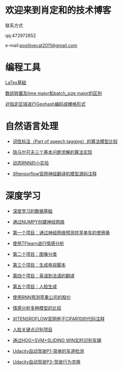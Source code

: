 # 欢迎来到肖定和的技术博客

联系方式

qq:472972852

e-mail:positivecat2011@gmail.com

# 编程工具
[LaTex基础](https://dinghe.github.io/latexinjupyter.html)

[数组转置及time major和batch_size major的区别](https://dinghe.github.io/matrix_transpose.html)

[对指定区域进行Geohash编码成栅格形式](https://dinghe.github.io/geohash.html)


# 自然语言处理
- [词性标注（Part of speech tagging）的算法模型比较](https://dinghe.github.io/HMM.html)

- [隐马尔可夫三个基本问题求解的算法实现](https://dinghe.github.io/HMM_implement.html)

- [动态RNN的小实验](https://dinghe.github.io/dynamic_rnn_test.html)

- [对tensorflow官网神经翻译机模型源码注释](https://dinghe.github.io/seqtoseq.html)


# 深度学习
- [深度学习的数据基础](https://dinghe.github.io/deeplearningoffoundation.html)

- [通过NUMPY创建神经网络](https://dinghe.github.io/makeaneuralnetwork.html)

- [第一个项目：通过神经网络预测共享单车的使用量](https://dinghe.github.io/first_neural_network.html)

- [使用TFlearn进行情感分析](https://dinghe.github.io/TFLearn_Sentiment_Analysis_Solution.html)

- [第二个项目：图像分类](https://dinghe.github.io/dlnd_image_classification.html)

- [第三个项目：生成电视脚本](https://dinghe.github.io/dlnd_tv_script_generation.html)

- [第四个项目：英语到法语的翻译](https://dinghe.github.io/dlnd_language_translation.html)

- [第五个项目：人脸生成](https://dinghe.github.io/dlnd_face_generation.html)

- [使用RNN预测苹果公司的股价](https://dinghe.github.io/RNN_project.html)

- [情感分析多种模型的比较](https://dinghe.github.io/sentiment_analysis.html)

- [对TENSROFLOW官网例子CIFAR10的代码注释](https://dinghe.github.io/cifar10.html)

- [人脸关键点识别项目](https://dinghe.github.io/CV_project.html)

- [通过HOG+SVM+SLIDING WIN实时识别车辆](https://dinghe.github.io/CarND-Vehicle-Detection.html)

- [Udacity自动驾驶P1-简单的车道检测](https://dinghe.github.io/P1.html)

- [Udacity自动驾驶P3-驾驶行为克隆](https://dinghe.github.io/self-dring-p3.html)


